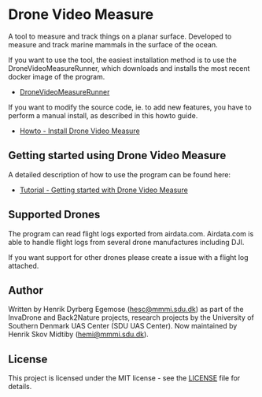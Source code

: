 # Drone Video Measure

A tool to measure and track things on a planar surface.
Developed to measure and track marine mammals in the surface of the ocean.

If you want to use the tool, the easiest installation method is to use the
DroneVideoMeasureRunner, which downloads and installs the most recent
docker image of the program.

* [DroneVideoMeasureRunner](https://github.com/henrikmidtiby/DroneVideoMeasureRunner)

If you want to modify the source code, ie. to add new features, you have to
perform a manual install, as described in this howto guide.

* [Howto - Install Drone Video Measure](documentation/Howto-InstallDroneVideoMeasure.md)


## Getting started using Drone Video Measure

A detailed description of how to use the program can be found here:
* [Tutorial - Getting started with Drone Video Measure](documentation/Tutorial-GettingStartedWithDroneVideoMeasure.md)


## Supported Drones

The program can read flight logs exported from airdata.com.
Airdata.com is able to handle flight logs from several drone manufactures including DJI.

If you want support for other drones please create a issue with a flight log attached.


## Author

Written by Henrik Dyrberg Egemose (hesc@mmmi.sdu.dk) as part of the InvaDrone and Back2Nature projects,
research projects by the University of Southern Denmark UAS Center (SDU UAS Center).
Now maintained by Henrik Skov Midtiby (hemi@mmmi.sdu.dk).


## License

This project is licensed under the MIT license - see the [LICENSE](LICENSE) file for details.
